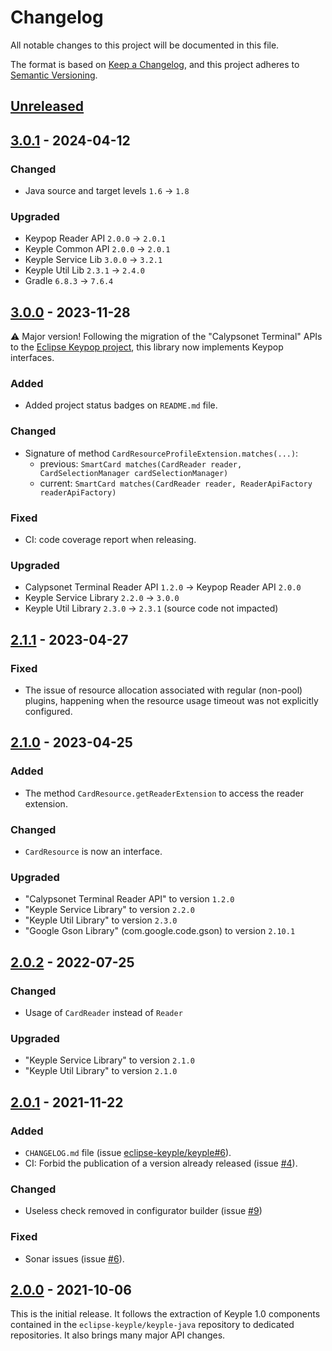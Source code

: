 # Changelog
All notable changes to this project will be documented in this file.

The format is based on [Keep a Changelog](https://keepachangelog.com/en/1.0.0/),
and this project adheres to [Semantic Versioning](https://semver.org/spec/v2.0.0.html).

## [Unreleased]

## [3.0.1] - 2024-04-12
### Changed
- Java source and target levels `1.6` -> `1.8`
### Upgraded
- Keypop Reader API `2.0.0` -> `2.0.1`
- Keyple Common API `2.0.0` -> `2.0.1`
- Keyple Service Lib `3.0.0` -> `3.2.1`
- Keyple Util Lib `2.3.1` -> `2.4.0`
- Gradle `6.8.3` -> `7.6.4`

## [3.0.0] - 2023-11-28
:warning: Major version! Following the migration of the "Calypsonet Terminal" APIs to the
[Eclipse Keypop project](https://keypop.org), this library now implements Keypop interfaces.
### Added
- Added project status badges on `README.md` file.
### Changed
- Signature of method `CardResourceProfileExtension.matches(...)`:
  - previous: `SmartCard matches(CardReader reader, CardSelectionManager cardSelectionManager)`
  - current: `SmartCard matches(CardReader reader, ReaderApiFactory readerApiFactory)`
### Fixed
- CI: code coverage report when releasing.
### Upgraded
- Calypsonet Terminal Reader API `1.2.0` -> Keypop Reader API `2.0.0`
- Keyple Service Library `2.2.0` -> `3.0.0`
- Keyple Util Library `2.3.0` -> `2.3.1` (source code not impacted)

## [2.1.1] - 2023-04-27
### Fixed
- The issue of resource allocation associated with regular (non-pool) plugins, happening when the resource usage 
  timeout was not explicitly configured.

## [2.1.0] - 2023-04-25
### Added
- The method `CardResource.getReaderExtension` to access the reader extension.
### Changed
- `CardResource` is now an interface.
### Upgraded
- "Calypsonet Terminal Reader API" to version `1.2.0`
- "Keyple Service Library" to version `2.2.0`
- "Keyple Util Library" to version `2.3.0`
- "Google Gson Library" (com.google.code.gson) to version `2.10.1`

## [2.0.2] - 2022-07-25
### Changed
- Usage of `CardReader` instead of `Reader`
### Upgraded
- "Keyple Service Library" to version `2.1.0`
- "Keyple Util Library" to version `2.1.0`

## [2.0.1] - 2021-11-22
### Added
- `CHANGELOG.md` file (issue [eclipse-keyple/keyple#6]).
- CI: Forbid the publication of a version already released (issue [#4]).
### Changed
- Useless check removed in configurator builder (issue [#9])
### Fixed
- Sonar issues (issue [#6]).

## [2.0.0] - 2021-10-06
This is the initial release.
It follows the extraction of Keyple 1.0 components contained in the `eclipse-keyple/keyple-java` repository to dedicated repositories.
It also brings many major API changes.

[unreleased]: https://github.com/eclipse-keyple/keyple-service-resource-java-lib/compare/3.0.1...HEAD
[3.0.1]: https://github.com/eclipse-keyple/keyple-service-resource-java-lib/compare/3.0.0...3.0.1
[3.0.0]: https://github.com/eclipse-keyple/keyple-service-resource-java-lib/compare/2.1.1...3.0.0
[2.1.1]: https://github.com/eclipse-keyple/keyple-service-resource-java-lib/compare/2.1.0...2.1.1
[2.1.0]: https://github.com/eclipse-keyple/keyple-service-resource-java-lib/compare/2.0.2...2.1.0
[2.0.2]: https://github.com/eclipse-keyple/keyple-service-resource-java-lib/compare/2.0.1...2.0.2
[2.0.1]: https://github.com/eclipse-keyple/keyple-service-resource-java-lib/compare/2.0.0...2.0.1
[2.0.0]: https://github.com/eclipse-keyple/keyple-service-resource-java-lib/releases/tag/2.0.0

[#9]: https://github.com/eclipse-keyple/keyple-service-resource-java-lib/issues/9
[#6]: https://github.com/eclipse-keyple/keyple-service-resource-java-lib/issues/6
[#4]: https://github.com/eclipse-keyple/keyple-service-resource-java-lib/issues/4

[eclipse-keyple/keyple#6]: https://github.com/eclipse-keyple/keyple/issues/6